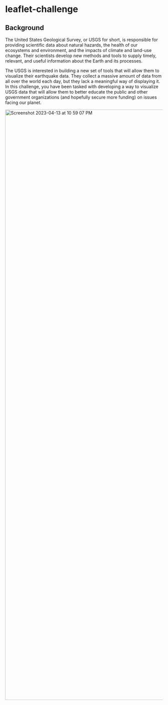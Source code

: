 # leaflet-challenge

## Background
The United States Geological Survey, or USGS for short, is responsible for providing scientific data about natural hazards, the health of our ecosystems and environment, and the impacts of climate and land-use change. Their scientists develop new methods and tools to supply timely, relevant, and useful information about the Earth and its processes.

The USGS is interested in building a new set of tools that will allow them to visualize their earthquake data. They collect a massive amount of data from all over the world each day, but they lack a meaningful way of displaying it. In this challenge, you have been tasked with developing a way to visualize USGS data that will allow them to better educate the public and other government organizations (and hopefully secure more funding) on issues facing our planet.

<img width="1888" alt="Screenshot 2023-04-13 at 10 59 07 PM" src="https://user-images.githubusercontent.com/120051602/231930821-83c2f9ae-b59d-40c9-91ba-5a8aa6f5f576.png">
